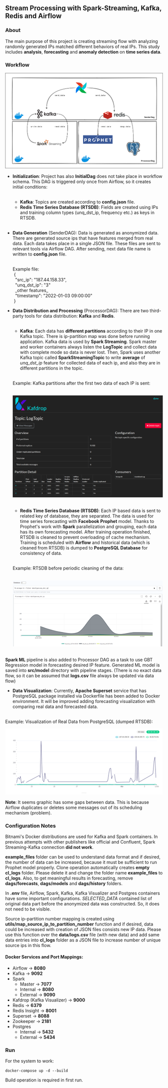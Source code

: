 ## Stream Processing with Spark-Streaming, Kafka, Redis and Airflow


### About

The main purpose of this project is creating streaming flow with analyzing randomly generated IPs matched different behaviors of real IPs. This study includes **analysis**, **forecasting** and **anomaly detection** on **time series data**.


### Workflow

![Workflow Schema](schema/workflow_schema.png "Workflow Schema")

- **Initialization**: Project has also **InitialDag** does not take place in workflow schema. This DAG is triggered only once from Airflow, so it creates initial conditions: <br><br>
  - **Kafka**: Topics are created according to **config.json** file.
  - **Redis Time Series Database (RTSDB)**: Fields are created using IPs and training column types (unq_dst_ip, frequency etc.) as keys in RTSDB.

  <br>
- **Data Generation** (SenderDAG): Data is generated as anonymized data. There are generated source ips that have features merged from real data.
Each data takes place in a single JSON file. These files are sent to relevant tools via Airflow DAG.
After sending, next data file name is written to **config.json** file.

  <br>
    Example file: <br>
  &nbsp;{ <br>
  &nbsp; "src_ip": "187.44.158.33", <br>  
  &nbsp; "unq_dst_ip": "3" <br>
  &nbsp; _other features_ <br>
  &nbsp; "timestamp": "2022-01-03 09:00:00" <br>
  &nbsp;} <br>
  

- **Data Distribution and Processing** (ProcessorDAG): There are two third-party tools for data distribution: **Kafka** and **Redis**. <br><br>
  - **Kafka**: Each data has **different partitions** according to their IP in one Kafka topic. There is ip-partition map was done before running application.
  Kafka data is used by **Spark Streaming**. Spark master and worker containers always listen the **LogTopic** and collect data with complete mode so
  data is never lost. Then, Spark uses another Kafka topic called **SparkStreamingTopic** to write **average** of _unq_dst_ip_ feature 
  for collected data of each ip, and also they are in different partitions in the topic. <br> <br>
  
  Example: Kafka partitions after the first two data of each IP is sent: <br> <br>

  ![Kafka Visualization](schema/kafdrop-example.png "Kafka Visualization") <br> <br>

  - **Redis Time Series Database (RTSDB)**: Each IP based data is sent to related key of database, they are separated. The data is used for time series forecasting 
  with **Facebook Prophet** model. Thanks to Prophet's work with **Spark** parallelization and grouping, each data has its own forecasting model.
  After training operation finished, RTSDB is cleaned to prevent overloading of cache mechanism. Training is scheduled with **Airflow**
  and historical data (which is cleaned from RTSDB) is dumped to **PostgreSQL Database** for consistency of data. <br> <br>

  Example: RTSDB before periodic cleaning of the data: <br> <br>

  ![RTSDB Visualization](schema/rtsdb-example.png "RTSDB Visualization") <br> <br>


**Spark ML** pipeline is also added to Processor DAG as a task to use GBT Regression model in forecasting desired IP feature. 
Generated ML model is saved into **src/model** directory with pipeline stages. (There is no exact data flow, so it can be assumed that **logs.csv** file always be updated via data flow)

- **Data Visualization**: Currently, **Apache Superset** service that has PostgreSQL package installed via Dockerfile has been added to Docker environment. 
It will be improved adding forecasting visualization with comparing real data and forecasted data. <br>
<br>
Example: Visualization of Real Data from PostgreSQL (dumped RTSDB):
<br>

![Superset Visualization](schema/superset-example.png "Superset Visualization")

  **Note**: It seems graphic has some gaps between data. This is because Airflow duplicates or deletes some messages out of its scheduling mechanism (problem).


### Configuration Notes

Bitnami's Docker distributions are used for Kafka and Spark containers. In previous attempts with other publishers like official and Confluent, Spark Streaming-Kafka connection **did not work**.

**example_files** folder can be used to understand data format and if desired, the number of data can be increased, because it must be sufficient to run Prophet model properly.
Clone operation automatically creates **empty cl_logs** folder. Please delete it and change the folder name **example_files** to **cl_logs**. Also, to get meaningful results in 
forecasting, remove **dags/forecasts**, **dags/models** and **dags/history** folders.

In **.env** file, Airflow, Spark, Kafka, Kafka Visualizer and Postgres containers have some important configurations. *SELECTED_DATA* contained list of original data part before the anonymized data was constructed.
So, it does not need to be visible.

Source ip-partition number mapping is created using **utils/map_source_ip_to_partition_number** function and if desired, data could be increased with creation of JSON files consists new IP data. Please use this function over the **data/logs.csv** file (with new data) and add same data entries into **cl_logs** folder as a JSON file to increase number of unique source ips in this flow.

#### Docker Services and Port Mappings:

- Airflow &rarr; **8080**
- Kafka &rarr; **9092**
- Spark
  - Master &rarr; **7077**
  - Internal &rarr; **8080**
  - External &rarr; **9090**
- Kafdrop (Kafka Visualizer) &rarr; **9000**
- Redis &rarr; **6379**
- Redis Insight &rarr; **8001**
- Superset &rarr; **8088**
- Zookeeper &rarr; **2181**
- Postgres
  - Internal &rarr; **5432**
  - External &rarr; **5434**

### Run

For the system to work:

```angular2html
docker-compose up -d --build
```

Build operation is required in first run. 
